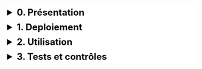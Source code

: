 <style>
    .Droite {
        text-align: right;
    }
    .heatMap {
        width: 100%;
    }
    .heatMap th {
        background: #cfd8dc;
        word-wrap: break-word;
        text-align: center;
    }
    .heatMap tr:nth-child(1) { background: #e1f5fe ; }
    .heatMap tr:nth-child(2) { background: #b3e5fc ; }
    .heatMap tr:nth-child(3) { background: #e1f5fe ; }
    .heatMap tr:nth-child(4) { background: #b3e5fc ; }
    .heatMap tr:nth-child(5) { background: #e1f5fe ; }
    .heatMap tr:nth-child(6) { background: #b3e5fc ; }
	.heatMap tr:nth-child(7) { background: #e1f5fe ; }
    .heatMap tr:nth-child(8) { background: #b3e5fc ; }
    .heatMap tr:nth-child(9) { background: #e1f5fe ; }
    .heatMap tr:nth-child(10) { background: #b3e5fc ; }
    .heatMap tr:nth-child(11) { background: #e1f5fe ; }
    .heatMap tr:nth-child(12) { background: #b3e5fc ; }

    details {  
        
        border:5px solid #ffffff;
        background: #ffffff;
        color: #000000;
    }

    summary {
        font-size: 24px;
        font-weight: bold;
    }

    .Yellow {
        background: yellow;
    }
</style> 

<!--- PRESENTATION------------------------------------------>
<!---------------------------------------------------------->

<details>
<summary>0. Présentation</summary>
La synchronisation de l'Arrimage consiste à échanger des données entre 2 DBs d'ORBIS 

**DB1 :	RNPP**

Cette DB contient :

<div class="heatMap">

|Id|Structure|
|:--:|:--|
|103|Personne|
|107|Carte nationale d'identité|
|617|CR|
|743|CR CEDEAO|
|807|CREF|
</div>

**DB2 :	Arrimage**

Cette DB contient :

<div class="heatMap">

|Id|Structure|
|:--:|:--|
|106|Toutes les cartes|
|107|Personne|
|108|Demande de modification du numéro de téléphone|
|109|Demande de modification du numéro de passeport|
|110|Demande de modification du permis de conduire|
</div>

L'échange se fait dans les 2 sens 

</details>


<!--- DEPLOIEMENT------------------------------------------->
<!---------------------------------------------------------->

<details>
<summary>1. Deploiement</summary>


**Sur Serveur2 / ArrimageProd**


+ Il faut executer :	
<div class="heatMap">

|Description|Sript sql|
|--|--|
|Mise à jour du schéma|[_0_UpdateSchemas.sql](./_0_UpdateSchemas.sql)|
|Drop keys|[Drop_FK_Arrimage.sql](./Drop_FK_Arrimage.sql)|
| |[_2_PROC_ARRIM_PrepareEnvoi_Tables_ARRIM.sql](./_2_PROC_ARRIM_PrepareEnvoi_Tables_ARRIM.sql)|
| |[_2_PROC_ARRIM_RecupImport_Tables_RNPP.sql](./_2_PROC_ARRIM_RecupImport_Tables_RNPP)|
| |[_2_PROC_ARRIM_Nettoyage_Tables_ARRIM.sql](./_2_PROC_ARRIM_Nettoyage_Tables_ARRIM.sql)|

</div>
Chacun des fichiers doit être ouvert dans SSMS, puis Executé.      

Dans chaque fichier SQL, il faut modifier le nom de la base Cible   
    -   ArimageTest -> ???  
    -   rnppbt-v3 -> ???

****

**Sur Serveur1 / RNPP**

+ Il faut executer :	
<div class="heatMap">

|Description|Sript sql|
|--|--|
|Mise à jour du schéma|[_0_UpdateSchemas.sql](./_0_UpdateSchemas.sql)|
||[_1_CreateLink.sql](./_1_CreateLink.sql)|
| |[_2_PROC_RNPP_RecupImport_Tables_ARRIM.sql](./_2_PROC_RNPP_RecupImport_Tables_ARRIM.sql)|
| |[_2_PROC_RNPP_PrepareEnvoi_Tables_RNPP.sql](./_2_PROC_RNPP_PrepareEnvoi_Tables_RNPP.sql)|
| |[_2_PROC_RNPP_Execution.sql](./_2_PROC_RNPP_Execution.sql)|

</div>
Chacun des fichiers doit être ouvert dans SSMS, puis Executé.

Dans chaque fichier SQL, il faut modifier le nom de la base Cible   
    -   ArimageTest -> ???  
    -   rnppbt-v3 -> ???

****

**_1_CreateLink.sql** ... link vers le Serveur ArrimageTest

il faut personnaliser  : 	@ServerName, @User, @Password

**_2_PROC_RNPP_Execution**

Cette procédure permet d'exécuter le processus complet ... à partir de RNPP
||Liste des procédures appelées|
|--|--|
||Link.ArrimageProd.ARRIM.ARRIM_PrepareEnvoi_Tables_ARRIM|
||ARRIM.RNPP_RecupImport_Tables_ARRIM|
||Link.ArrimageProd.ARRIM.ARRIM_Nettoyage_Tables_ARRIM|
||ARRIM.RNPP_PrepareEnvoi_Tables_RNPP|
||Link.ArrimageProd.ARRIM.ARRIM_RecupImport_Tables_RNPP|
		
il faut personnaliser  : **Link.ArrimageProd**

+ Il faut créer un JOB SQL ... pour exécuter la procédure **ARRIM.RNPP_Execution** ! .. une fois par Jour.



</details>


<!--- UTILISATION------------------------------------------->
<!---------------------------------------------------------->

<details>
<summary>2. Utilisation</summary>

Pour effectuer le transfert des données d'arrimage,

il faut exécuter, dans la base RNPP,  la commande SQL : 

**Récupération des données d'arrimage uniquement**

        declare	@Full		int = 0
        declare @Histo		int = 0
	    execute  ARRIM.RNPP_Execution @Full,  @histo

**Premier lancement pour envoyer les personnes et les cartes vers l'ARRIMAGE**
        
        declare	@Full		int = 1
        declare @Histo		int = 0
	    execute  ARRIM.RNPP_Execution @Full,  @histo

**Execution complète**
        
        declare	@Full		int = 1
        declare @Histo		int = 1
	    execute  ARRIM.RNPP_Execution @Full,  @histo

voir fichier **LancerExecution.sql**



</details>

<!--- TESTS------------------------------------------------->
<!---------------------------------------------------------->

<details>
<summary>3. Tests et contrôles</summary>


*Pour les tests, nous avons besoin d'installer préalablement DB_DIAG*

**Pour tester le transfert des demandes de modifications de l'Arrimage vers RNPP**

-   Il faut alimenter des données d'arrimage dans les strcuture 108, 109 et 110  
en utilisant la Web API. **http://arm-orbisbt.intra.rnpp-ci.org:8091**

    il faut utiliser le fichier [Insertion_Arimage_Test.sql](./Insertion_Arimage_Test.sql)  
Ce script permettra d'insérer des demandes dans les 3 structures.

- Il faut exécuter le transfert des données d'arrimage  
    le mode Full = 1 n'est pas nécessaire !

- il faut vérfier que les données d'ArrimageTest
    -   sont transférées dans RNPP
    -   sont historiséés dans ArrimageTest
    -   sont supprimées dans ArrimageTest
    
il faut utiliser le fichier [ControleDesDemandesTransferees.sql](./ControleDesDemandesTransferees.sql)




**Pour tester le transfert des données de RNPP vers Arrimage**  

- Lors de l'exécution,  
   il faut activer Full = 1  et Histo = 1


<div class="Yellow">

- Il faut modifier des dossiers dans RNPP 
    -   en activant un dossier  à Actif = 0         **-> Ajouter**  
    -   en modifiant un des 7 champs alphas transférés  
            DD_122  
            DD_123 ou DD_305  en fonction de DD_1286  
            DD_1286  
            DD_124  
            DD_127  
            DD_872  
            FK_908                                  **-> Modifier**  
    -   en désactivant un dossier  à Actif = 1      **-> Supprimer**

    il faut utiliser le fichier [XXX.sql](./XXXX.sql)

- Il faut exécuter le transfert des données d'arrimage  

- il faut vérfier que les données de RNPP 
    -   sont transférées dans ArrimageTest
    -   sont historiséés dans ArrimageTest  
        -   **Ajouter**       actif = 1		Date_Update = @DateUpdate		Desactivation = 0
        -   **Modifier**      actif = 1		Date_Update = @DateUpdate		Desactivation = 1
        -   **Supprimer**     actif = 0		Date_Update = @DateUpdate		Desactivation = 1
        
    il faut utiliser le fichier [XXX.sql](./XXXX.sql)
    
</div>

</details>

